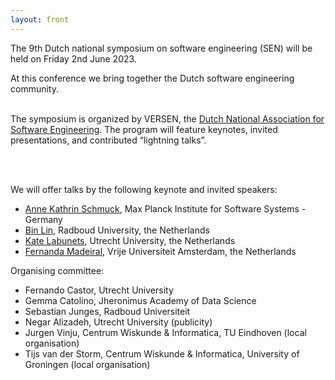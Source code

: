 ```yaml
---
layout: front
---
```


<p class="lead">

The 9th Dutch national symposium on software engineering (SEN) will be held on Friday 2nd June 2023.
<!--After the success of the SEN Symposium of 2014, 2016, 2017, 2018, 2019, and 2020, we cordially invite
you to the seventh edition.-->
At this conference we bring together the Dutch software engineering community.
<br><br>

The symposium is organized by VERSEN, the <a href="https://www.versen.nl/">Dutch National Association
for Software Engineering</a>. The program will feature keynotes, invited
presentations, and contributed “lightning talks”.

<br><br>

We will offer talks by the following keynote and invited speakers:

<ul>
<li> <a href="https://wp.mpi-sws.org/akschmuck/">Anne Kathrin Schmuck</a>, Max Planck Institute for Software Systems - Germany</li>
<li> <a href="https://binlin.info/index.html">Bin Lin</a>, Radboud University, the Netherlands</li>
<li> <a href="https://www.uu.nl/staff/KLabunets">Kate Labunets</a>, Utrecht University, the Netherlands</li>
<li> <a href="https://fermadeiral.github.io/">Fernanda Madeiral</a>, Vrije Universiteit Amsterdam, the Netherlands</li>
</ul>

<!-- The SEN Symposium is organized by <a href="https://www.versen.nl/">VERSEN</a>. -->

<p class="lead">
Organising committee:
<ul>

<li>Fernando Castor, Utrecht University</li>
<li>Gemma Catolino, Jheronimus Academy of Data Science</li>
<li>Sebastian Junges, Radboud Universiteit</li>
<li>Negar Alizadeh, Utrecht University (publicity)</li>

<li>Jurgen Vinju, Centrum Wiskunde & Informatica, TU Eindhoven (local organisation)</li>
<li>Tijs van der Storm, Centrum Wiskunde & Informatica, University of Groningen (local organisation)</li>
</ul>

<!--<a href="./posters/index.html">submit a poster/presentation</a> and <a href="./registration/index.html">register for free participation.</a> -->
